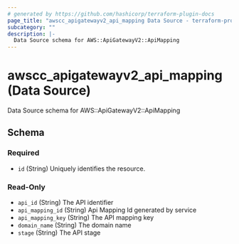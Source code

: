 ```yaml
---
# generated by https://github.com/hashicorp/terraform-plugin-docs
page_title: "awscc_apigatewayv2_api_mapping Data Source - terraform-provider-awscc"
subcategory: ""
description: |-
  Data Source schema for AWS::ApiGatewayV2::ApiMapping
---
```


# awscc_apigatewayv2_api_mapping (Data Source)

Data Source schema for AWS::ApiGatewayV2::ApiMapping



<!-- schema generated by tfplugindocs -->
## Schema

### Required

- `id` (String) Uniquely identifies the resource.

### Read-Only

- `api_id` (String) The API identifier
- `api_mapping_id` (String) Api Mapping Id generated by service
- `api_mapping_key` (String) The API mapping key
- `domain_name` (String) The domain name
- `stage` (String) The API stage


